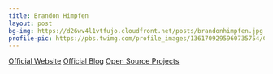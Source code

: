 ```yaml
---	
title: Brandon Himpfen	
layout: post	
bg-img: https://d26wv4l1vtfujo.cloudfront.net/posts/brandonhimpfen.jpg
profile-pic: https://pbs.twimg.com/profile_images/1361709295960735754/CyGWb3XW_400x400.jpg	
---	
```


  <div class="links">	
    <a href="https://clicksrv.net/3" class="btn btn-outline-secondary btn-lg btn-block">Official Website</a>	
    <a href="https://clicksrv.net/1d" class="btn btn-outline-primary btn-lg btn-block">Official Blog</a>	
    <a href="https://clicksrv.net/1c" class="btn btn-outline-primary btn-lg btn-block">Open Source Projects</a>	
  </div>
